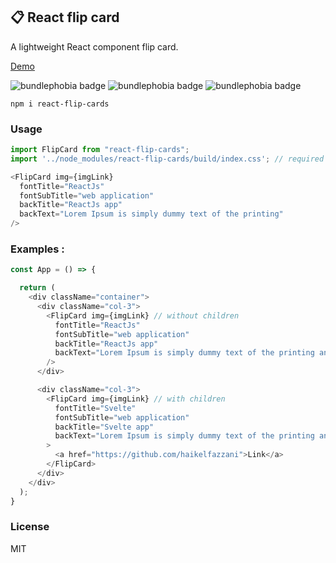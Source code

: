 ## 📋 React flip card   
A lightweight React component flip card.  

[Demo](https://react-flip-cards.onrender.com)

![bundlephobia badge](https://badgen.net/npm/v/react-flip-cards) ![bundlephobia badge](https://badgen.net/bundlephobia/min/react-flip-cards) ![bundlephobia badge](https://badgen.net/bundlephobia/minzip/react-flip-cards)

```
npm i react-flip-cards
```

### Usage
```js
import FlipCard from "react-flip-cards";
import '../node_modules/react-flip-cards/build/index.css'; // required

<FlipCard img={imgLink}
  fontTitle="ReactJs"
  fontSubTitle="web application"
  backTitle="ReactJs app"
  backText="Lorem Ipsum is simply dummy text of the printing"
/>
```

### Examples :
```js
const App = () => {

  return (
    <div className="container">
      <div className="col-3">
        <FlipCard img={imgLink} // without children
          fontTitle="ReactJs"
          fontSubTitle="web application"
          backTitle="ReactJs app"
          backText="Lorem Ipsum is simply dummy text of the printing and typesetting industry. Lorem Ipsum has been the industry's standard dummy text ever since the 1500s"
        />
      </div>

      <div className="col-3">
        <FlipCard img={imgLink} // with children
          fontTitle="Svelte"
          fontSubTitle="web application"
          backTitle="Svelte app"
          backText="Lorem Ipsum is simply dummy text of the printing and typesetting industry. Lorem Ipsum has been the industry's standard dummy text ever since the 1500s"
        >
          <a href="https://github.com/haikelfazzani">Link</a>
        </FlipCard>
      </div>
    </div>
  );
}
```

### License
MIT